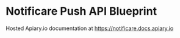 Notificare Push API Blueprint
============

Hosted Apiary.io documentation at https://notificare.docs.apiary.io
